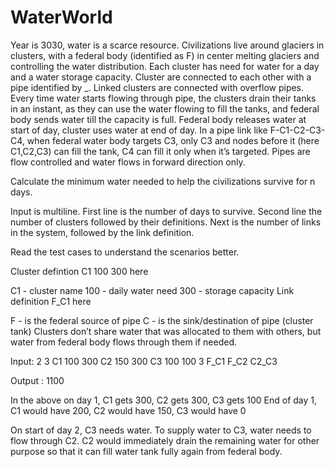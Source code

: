 # WaterWorld
Year is 3030, water is a scarce resource. Civilizations live around glaciers in clusters, with a federal body (identified as F) in center melting glaciers and controlling the water distribution. Each cluster has need for water for a day and a water storage capacity. Cluster are connected to each other with a pipe identified by _. Linked clusters are connected with overflow pipes. Every time water starts flowing through pipe, the clusters drain their tanks in an instant, as they can use the water flowing to fill the tanks, and federal body sends water till the capacity is full. Federal body releases water at start of day, cluster uses water at end of day. In a pipe link like F-C1-C2-C3-C4, when federal water body targets C3, only C3 and nodes before it (here C1,C2,C3) can fill the tank, C4 can fill it only when it’s targeted. Pipes are flow controlled and water flows in forward direction only.

Calculate the minimum water needed to help the civilizations survive for n days.

Input is multiline. First line is the number of days to survive. Second line the number of clusters followed by their definitions. Next is the number of links in the system, followed by the link definition.

Read the test cases to understand the scenarios better.

Cluster defintion C1 100 300 here

C1 - cluster name 100 - daily water need 300 - storage capacity Link definition F_C1 here

F - is the federal source of pipe C - is the sink/destination of pipe (cluster tank) Clusters don’t share water that was allocated to them with others, but water from federal body flows through them if needed.

 Input: 
2 
3 
C1 100 300 
C2 150 300 
C3 100 100 
3 
F_C1 
F_C2 
C2_C3 

 Output : 1100 

In the above on day 1, C1 gets 300, C2 gets 300, C3 gets 100 End of day 1, C1 would have 200, C2 would have 150, C3 would have 0

On start of day 2, C3 needs water. To supply water to C3, water needs to flow through C2. C2 would immediately drain the remaining water for other purpose so that it can fill water tank fully again from federal body.
